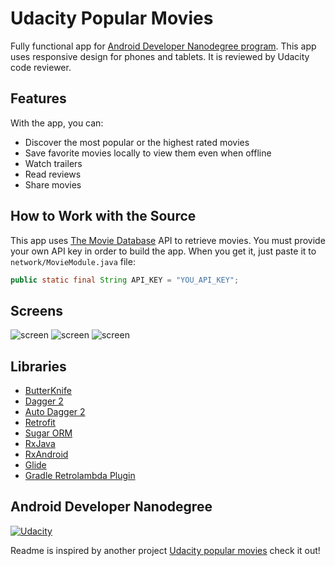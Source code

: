 # Udacity Popular Movies

Fully functional app for [Android Developer Nanodegree program](https://www.udacity.com/course/android-developer-nanodegree--nd801). This app uses responsive design for phones and tablets. It is reviewed by Udacity code reviewer. 

## Features

With the app, you can:
* Discover the most popular or the highest rated movies
* Save favorite movies locally to view them even when offline
* Watch trailers
* Read reviews
* Share movies

## How to Work with the Source

This app uses [The Movie Database](https://www.themoviedb.org/documentation/api) API to retrieve movies.
You must provide your own API key in order to build the app. When you get it, just paste it to `network/MovieModule.java` file: 
```java    
public static final String API_KEY = "YOU_API_KEY";
```

## Screens

![screen](https://cloud.githubusercontent.com/assets/3719141/14508074/815526f0-01ce-11e6-874e-66f36c31a4bc.png)
![screen](https://cloud.githubusercontent.com/assets/3719141/14508076/815697ce-01ce-11e6-9f01-ddebe43af8dc.png)
![screen](https://cloud.githubusercontent.com/assets/3719141/14508075/8156995e-01ce-11e6-90b0-307b8c952ca2.png)

## Libraries

* [ButterKnife](https://github.com/JakeWharton/butterknife)
* [Dagger 2](https://github.com/google/dagger)
* [Auto Dagger 2](https://github.com/lukaspili/Auto-Dagger2)
* [Retrofit](https://github.com/square/retrofit)
* [Sugar ORM](https://github.com/satyan/sugar)
* [RxJava](https://github.com/ReactiveX/RxJava)
* [RxAndroid](https://github.com/ReactiveX/RxAndroid)
* [Glide](https://github.com/bumptech/glide)
* [Gradle Retrolambda Plugin](https://github.com/evant/gradle-retrolambda)

## Android Developer Nanodegree
[![Udacity](https://cloud.githubusercontent.com/assets/3719141/14508774/c7f6cbce-01d1-11e6-9daf-02bcd10b6400.jpeg)](https://www.udacity.com/course/android-developer-nanodegree--nd801)

Readme is inspired by another project [Udacity popular movies](https://github.com/ewintory/udacity-popular-movies) check it out!
